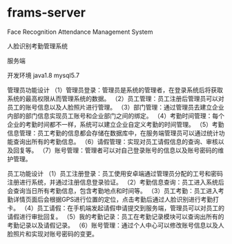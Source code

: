 # frams-server
Face Recognition Attendance Management System

人脸识别考勤管理系统

服务端



开发环境
java1.8
mysql5.7

管理员功能设计
（1）管理员登录：管理员是系统的管理者，在登录系统后将获取系统的最高权限从而管理系统的数据。
（2）员工管理：员工注册后管理员可以对员工的账号信息以及人脸照片进行管理。
（3）部门管理：通过管理员去建立企业内部的部门信息实现员工账号和企业部门之间的绑定。
（4）考勤时间管理：每个企业的考勤时间都不一样，系统可以建立企业自定义考勤的时间管理。
（5）考勤信息管理：员工考勤的信息都会存储在数据库中，在服务端管理员可以通过统计功能查询出所有的考勤信息。
（6）请假管理：实现对员工请假信息的查询、审核以及回复等。
（7）账号管理：管理者可以对自己登录账号的信息以及账号密码的维护管理。


员工功能设计
（1）员工注册登录：员工使用安卓端通过管理员分配的工号和密码注册进行系统，并通过注册信息登录验证。
（2）考勤信息查询：员工进入系统后会查询当日所有考勤信息，包含考勤地点和时间等。
（3）员工考勤：员工进入考勤详情页面后会根据GPS进行位置的定位，点击考勤后通过人脸识别进行考勤打卡。
（4）员工请假：在手机端发起请假申请提交到服务端，管理员可以对员工的请假进行审批回复。
（5）我的考勤记录：员工在考勤记录模块可以查询出所有的考勤记录以及请假记录。
（6）账号管理：通过个人中心可以修改账号信息以及人脸照片和实现对账号密码的变更。
